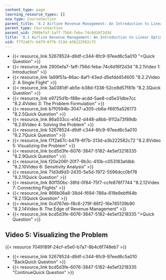 ```yaml
---
content_type: page
learning_resource_types: []
ocw_type: CourseSection
parent_title: '8.2 Airline Revenue Management: An Introduction to Linear Optimization '
parent_type: CourseSection
parent_uid: 2900efa7-1aff-756d-feba-74c6d16f2d3d
title: '8.2 Airline Revenue Management: An Introduction to Linear Optimization '
uid: f7f2a67c-b479-6f7b-313d-a3b222582c72
---
```


*   {{< resource_link 52678524-d9df-c344-6fc9-97eed6c5a010 "\<Quick Question" >}}
*   {{< resource_link 2900efa7-1aff-756d-feba-74c6d16f2d3d "8.2.1Video 1: Introduction" >}}
*   {{< resource_link 1a99f51a-66ac-8af1-43ed-d5efdd454605 "8.2.2Video 2: A Single Flight" >}}
*   {{< resource_link 3a0381df-ab5e-b38d-f338-52ce8d57f81b "8.2.3Quick Question" >}}
*   {{< resource_link e9725d1b-f88e-acdd-5ae8-cd5e31dbe7cc "8.2.4Video 3: The Problem Formulation" >}}
*   {{< resource_link b7f0594b-3047-a305-cb8a-f6815a526173 "8.2.5Quick Question" >}}
*   {{< resource_link 86a033cc-e142-d448-a8bb-9112a73f89db "8.2.6Video 4: Solving the Problem" >}}
*   {{< resource_link 52678524-d9df-c344-6fc9-97eed6c5a010 "8.2.7Quick Question" >}}
*   {{< resource_link f7f2a67c-b479-6f7b-313d-a3b222582c72 "8.2.8Video 5: Visualizing the Problem" >}}
*   {{< resource_link bcd5d3fe-6076-3847-5182-4e5ef3218335 "8.2.9Quick Question" >}}
*   {{< resource_link f20e206f-20f7-9b3c-410b-c053183afdbb "8.2.10Video 6: Sensitivity Analysis" >}}
*   {{< resource_link 71d3d9d3-2435-5e5d-1972-5596dcc0bf78 "8.2.11Quick Question" >}}
*   {{< resource_link 80f150bc-38fd-0f84-75f7-ccfe876f7744 "8.2.12Video 7: Connecting Flights" >}}
*   {{< resource_link 866b08a8-38d4-f694-786a-619e9ebff44b "8.2.13Quick Question" >}}
*   {{< resource_link 0cd767eb-f8c6-279f-86f2-16e785139b90 "8.2.14Video 8: The Edge of Revenue Management" >}}
*   {{< resource_link bcd5d3fe-6076-3847-5182-4e5ef3218335 "\>Quick Question" >}}

Video 5: Visualizing the Problem
--------------------------------

{{< resource 7049189f-24cf-e5e0-b7a7-8b4c6f748eb7 >}}

*   {{< resource_link 52678524-d9df-c344-6fc9-97eed6c5a010 "BackQuick Question" >}}
*   {{< resource_link bcd5d3fe-6076-3847-5182-4e5ef3218335 "ContinueQuick Question" >}}